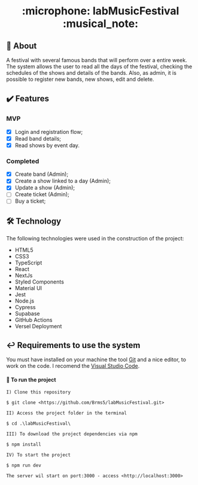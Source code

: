 <h1 align="center">:microphone:	 labMusicFestival :musical_note:</h1>

## :notebook: About

A festival with several famous bands that will perform over a entire week. The system allows the user to read all the days of the festival, checking the schedules of the shows and details of the bands. Also, as admin, it is possible to register new bands, new shows, edit and delete.  

## :heavy_check_mark: Features

### MVP
- [X] Login and registration flow;
- [X] Read band details;
- [X] Read shows by event day.

### Completed
- [X] Create band (Admin);
- [X] Create a show linked to a day (Admin);
- [X] Update a show (Admin);
- [ ] Create ticket (Admin);
- [ ] Buy a ticket;

## :hammer_and_wrench: Technology

The following technologies were used in the construction of the project:

- HTML5
- CSS3
- TypeScript
- React
- NextJs
- Styled Components
- Material UI
- Jest
- Node.js
- Cypress
- Supabase
- GitHub Actions
- Versel Deployment

## :leftwards_arrow_with_hook: Requirements to use the system

You must have installed on your machine the tool [Git](https://git-scm.com/) and a nice editor, to work on the code. I recomend the [Visual Studio Code](https://code.visualstudio.com/).

#### :checkered_flag: To run the project

```
I) Clone this repository

$ git clone <https://github.com/Brms5/labMusicFestival.git>

II) Access the project folder in the terminal

$ cd .\labMusicFestival\

III) To download the project dependencies via npm

$ npm install

IV) To start the project

$ npm run dev

The server wil start on port:3000 - access <http://localhost:3000>
```

